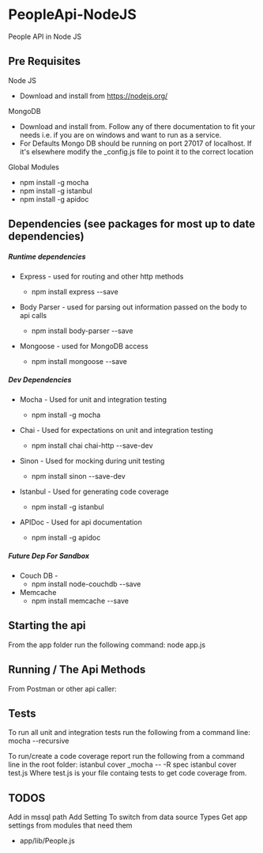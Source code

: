 # PeopleApi-NodeJS
People API in Node JS


## Pre Requisites
Node JS
- Download and install from https://nodejs.org/

MongoDB
- Download and install from. Follow any of there documentation to fit your needs i.e. if you are on windows and want to run as a service.
- For Defaults Mongo DB should be running on port 27017 of localhost.  If it's elsewhere modify the \_config.js file to point it to the correct location

Global Modules
- npm install -g mocha
- npm install -g istanbul
- npm install -g apidoc

## Dependencies (see packages for most up to date dependencies)
##### Runtime dependencies
- Express - used for routing and other http methods
  - npm install express --save

- Body Parser - used for parsing out information passed on the body to api calls
  - npm install body-parser --save

- Mongoose - used for MongoDB access
  - npm install mongoose --save

##### Dev Dependencies
- Mocha - Used for unit and integration testing
  - npm install -g mocha

- Chai - Used for expectations on unit and integration testing
  - npm install chai chai-http --save-dev

- Sinon - Used for mocking during unit testing
  - npm install sinon --save-dev

- Istanbul - Used for generating code coverage
  - npm install -g istanbul

- APIDoc - Used for api documentation
  - npm install -g apidoc

##### Future Dep For Sandbox
- Couch DB -
  - npm install node-couchdb --save
- Memcache
  - npm install memcache --save


## Starting the api
From the app folder run the following command: node app.js

## Running / The Api Methods
From Postman or other api caller:


## Tests

To run all unit and integration tests run the following from a command line:
mocha --recursive

To run/create a code coverage report run the following from a command line in the root folder:
istanbul cover \_mocha -- -R spec
istanbul cover test.js Where test.js is your file containg tests to get code coverage from.

## TODOS
Add in mssql path
Add Setting To switch from data source Types
Get app settings from modules that need them
 - app/lib/People.js
